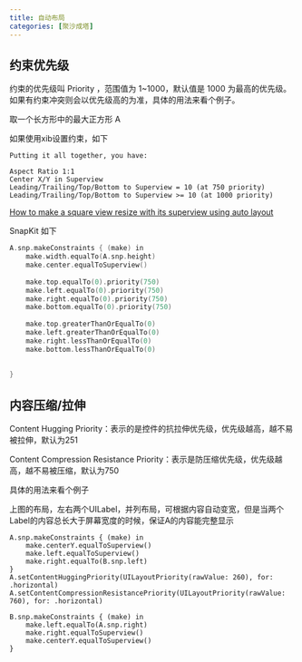 ```yaml
---
title: 自动布局
categories: [聚沙成塔]
---
```


## 约束优先级
约束的优先级叫 Priority ，范围值为 1~1000，默认值是 1000 为最高的优先级。如果有约束冲突则会以优先级高的为准，具体的用法来看个例子。

取一个长方形中的最大正方形 A

如果使用xib设置约束，如下
```
Putting it all together, you have:

Aspect Ratio 1:1
Center X/Y in Superview
Leading/Trailing/Top/Bottom to Superview = 10 (at 750 priority)
Leading/Trailing/Top/Bottom to Superview >= 10 (at 1000 priority)
```

[How to make a square view resize with its superview using auto layout
](https://stackoverflow.com/questions/32099988/how-to-make-a-square-view-resize-with-its-superview-using-auto-layout)

SnapKit 如下

```Objective-c
A.snp.makeConstraints { (make) in
    make.width.equalTo(A.snp.height)
    make.center.equalToSuperview()
    
    make.top.equalTo(0).priority(750)
    make.left.equalTo(0).priority(750)
    make.right.equalTo(0).priority(750)
    make.bottom.equalTo(0).priority(750)
    
    make.top.greaterThanOrEqualTo(0)
    make.left.greaterThanOrEqualTo(0)
    make.right.lessThanOrEqualTo(0)
    make.bottom.lessThanOrEqualTo(0)
    
    
}
```

## 内容压缩/拉伸

Content Hugging Priority：表示的是控件的抗拉伸优先级，优先级越高，越不易被拉伸，默认为251

Content Compression Resistance Priority：表示是防压缩优先级，优先级越高，越不易被压缩，默认为750

具体的用法来看个例子


上图的布局，左右两个UILabel，并列布局，可根据内容自动变宽，但是当两个Label的内容总长大于屏幕宽度的时候，保证A的内容能完整显示

```
A.snp.makeConstraints { (make) in
    make.centerY.equalToSuperview()
    make.left.equalToSuperview()
    make.right.equalTo(B.snp.left)
}
A.setContentHuggingPriority(UILayoutPriority(rawValue: 260), for: .horizontal)
A.setContentCompressionResistancePriority(UILayoutPriority(rawValue: 760), for: .horizontal)

B.snp.makeConstraints { (make) in
    make.left.equalTo(A.snp.right)
    make.right.equalToSuperview()
    make.centerY.equalToSuperview()
}
        
```
